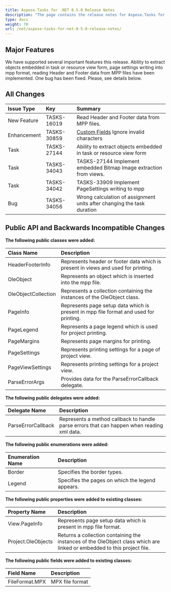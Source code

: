 ```yaml
---
title: Aspose.Tasks for .NET 8.5.0 Release Notes
description: "The page contains the release notes for Aspose.Tasks for .NET 8.5.0."
type: docs
weight: 70
url: /net/aspose-tasks-for-net-8-5-0-release-notes/
---
```


## **Major Features**
We have supported several important features this release. Ability 
to extract objects embedded in task or resource view form, page settings
writing into mpp format, reading Header and Footer data from MPP 
files have been implemented. One bug has been fixed. Please, see details
below.

## **All Changes**
|**Issue Type** |**Key** |**Summary** |
| :- | :- | :- |
|New Feature |TASKS-16019 |Read Header and Footer data from MPP files. |
|Enhancement |TASKS-30859 |[Custom Fields](/pages/createpage.action?spaceKey=tasksnet&title=Custom+++Fields&linkCreation=true&fromPageId=16287091) Ignore invalid characters |
|Task |TASKS-27144 |Ability to extract objects embedded in task or resource view form |
|Task |TASKS-34043 |TASKS-27144 Implement embedded Bitmap Image extraction from views. |
|Task |TASKS-34042 |TASKS-33909 Implement PageSettings writing to mpp |
|Bug |TASKS-34056 |Wrong calculation of assignment units after changing the task duration |

## **Public API and Backwards Incompatible Changes**

**The following public classes were added:**

|Class Name |Description |
| :- | :- |
|HeaderFooterInfo |Represents header or footer data which is present in views and used for printing. |
|OleObject |Represents an object which is inserted into the mpp file. |
|OleObjectCollection |Represents a collection containing the instances of the OleObject class. |
|PageInfo |Represents page setup data which is present in mpp file format and used for printing. |
|PageLegend |Represents a page legend which is used for project printing. |
|PageMargins |Represents page margins for printing. |
|PageSettings |Represents printing settings for a page of project view. |
|PageViewSettings |Represents printing settings for a project view. |
|ParseErrorArgs |Provides data for the ParseErrorCallback delegate. |
**The following public delegates were added:**

|Delegate Name |Description |
| :- | :- |
|ParseErrorCallback |Represents a method callback to handle parse errors that can happen when reading xml data. |
**The following public enumerations were added:**

|Enumeration Name |Description |
| :- | :- |
|Border |Specifies the border types. |
|Legend |Specifies the pages on which the legend appears. |
**The following public properties were added to existing classes:**

|Property Name |Description |
| :- | :- |
|View.PageInfo |Represents page setup data which is present in mpp file format. |
|Project.OleObjects |Returns a collection containing the instances of the OleObject class which are linked or embedded to this project file. |
**The following public fields were added to existing classes:**

|Field Name |Description |
| :- | :- |
|FileFormat.MPX |MPX file format |